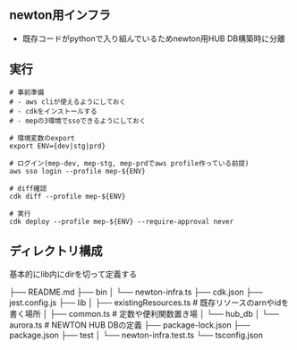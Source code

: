 ## newton用インフラ
- 既存コードがpythonで入り組んでいるためnewton用HUB DB構築時に分離

## 実行
```shell
# 事前準備
# - aws cliが使えるようにしておく
# - cdkをインストールする
# - mepの3環境でssoできるようにしておく

# 環境変数のexport
export ENV={dev|stg|prd}

# ログイン(mep-dev, mep-stg, mep-prdでaws profile作っている前提)
aws sso login --profile mep-${ENV}

# diff確認
cdk diff --profile mep-${ENV}

# 実行
cdk deploy --profile mep-${ENV} --require-approval never
```

## ディレクトリ構成
基本的にlib内にdirを切って定義する

├── README.md
├── bin
│   └── newton-infra.ts
├── cdk.json
├── jest.config.js
├── lib
│   ├── existingResources.ts # 既存リソースのarnやidを書く場所
│   ├── common.ts            # 定数や便利関数置き場
│   └── hub_db
│       └── aurora.ts        # NEWTON HUB DBの定義
├── package-lock.json
├── package.json
├── test
│   └── newton-infra.test.ts
└── tsconfig.json
